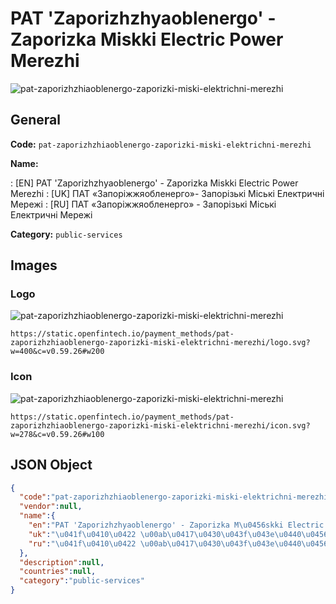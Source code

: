 
# PAT 'Zaporizhzhyaoblenergo' - Zaporizka Mіskki Electric Power Merezhi 
![pat-zaporizhzhiaoblenergo-zaporizki-miski-elektrichni-merezhi](https://static.openfintech.io/payment_methods/pat-zaporizhzhiaoblenergo-zaporizki-miski-elektrichni-merezhi/logo.svg?w=400&c=v0.59.26#w200)  

## General 
**Code:** `pat-zaporizhzhiaoblenergo-zaporizki-miski-elektrichni-merezhi` 
 
**Name:** 
 
:	[EN] PAT 'Zaporizhzhyaoblenergo' - Zaporizka Mіskki Electric Power Merezhi 
:	[UK] ПАТ «Запоріжжяобленерго»- Запорізькі Міські Електричні Мережі 
:	[RU] ПАТ «Запоріжжяобленерго» - Запорізькі Міські Електричні Мережі 
 
**Category:** `public-services` 
 

## Images 

### Logo 
![pat-zaporizhzhiaoblenergo-zaporizki-miski-elektrichni-merezhi](https://static.openfintech.io/payment_methods/pat-zaporizhzhiaoblenergo-zaporizki-miski-elektrichni-merezhi/logo.svg?w=400&c=v0.59.26#w200)  

```
https://static.openfintech.io/payment_methods/pat-zaporizhzhiaoblenergo-zaporizki-miski-elektrichni-merezhi/logo.svg?w=400&c=v0.59.26#w200
```  

### Icon 
![pat-zaporizhzhiaoblenergo-zaporizki-miski-elektrichni-merezhi](https://static.openfintech.io/payment_methods/pat-zaporizhzhiaoblenergo-zaporizki-miski-elektrichni-merezhi/icon.svg?w=278&c=v0.59.26#w100)  

```
https://static.openfintech.io/payment_methods/pat-zaporizhzhiaoblenergo-zaporizki-miski-elektrichni-merezhi/icon.svg?w=278&c=v0.59.26#w100
```  

## JSON Object 

```json
{
  "code":"pat-zaporizhzhiaoblenergo-zaporizki-miski-elektrichni-merezhi",
  "vendor":null,
  "name":{
    "en":"PAT 'Zaporizhzhyaoblenergo' - Zaporizka M\u0456skki Electric Power Merezhi",
    "uk":"\u041f\u0410\u0422 \u00ab\u0417\u0430\u043f\u043e\u0440\u0456\u0436\u0436\u044f\u043e\u0431\u043b\u0435\u043d\u0435\u0440\u0433\u043e\u00bb- \u0417\u0430\u043f\u043e\u0440\u0456\u0437\u044c\u043a\u0456 \u041c\u0456\u0441\u044c\u043a\u0456 \u0415\u043b\u0435\u043a\u0442\u0440\u0438\u0447\u043d\u0456 \u041c\u0435\u0440\u0435\u0436\u0456",
    "ru":"\u041f\u0410\u0422 \u00ab\u0417\u0430\u043f\u043e\u0440\u0456\u0436\u0436\u044f\u043e\u0431\u043b\u0435\u043d\u0435\u0440\u0433\u043e\u00bb - \u0417\u0430\u043f\u043e\u0440\u0456\u0437\u044c\u043a\u0456 \u041c\u0456\u0441\u044c\u043a\u0456 \u0415\u043b\u0435\u043a\u0442\u0440\u0438\u0447\u043d\u0456 \u041c\u0435\u0440\u0435\u0436\u0456"
  },
  "description":null,
  "countries":null,
  "category":"public-services"
}
```  
